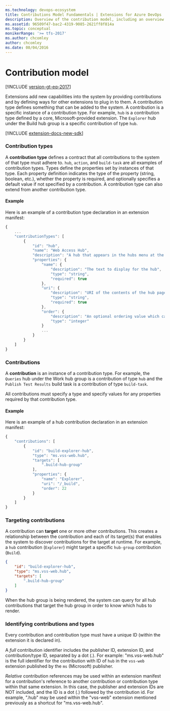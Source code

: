 ```yaml
---
ms.technology: devops-ecosystem
title: Contributions Model Fundamentals | Extensions for Azure DevOps
description: Overview of the contribution model, including an overview of contributions, types, and targeting other contributions for Azure DevOps or Team Foundation Server (TFS).
ms.assetid: 96509f47-bac2-4319-9085-2621ff8f814a
ms.topic: conceptual
monikerRange: '>= tfs-2017'
ms.author: chcomley
author: chcomley
ms.date: 08/04/2016
---
```


# Contribution model

[!INCLUDE [version-gt-eq-2017](../../includes/version-gt-eq-2017.md)]

Extensions add new capabilities into the system by providing contributions and by defining ways for other extensions to plug in to them.
A contribution type defines something that can be added to the system. A contribution is a specific instance of a contribution type. For
example, `hub` is a contribution type defined by a core, Microsoft-provided extension. The `Explorer` hub under the Build hub group is a 
specific contribution of type `hub`.

[!INCLUDE [extension-docs-new-sdk](../../includes/extension-docs-new-sdk.md)]

### Contribution types

A **contribution type** defines a contract that all contributions to the system of that type must adhere to. `hub`, `action`, and `build-task`
are all examples of contribution types. Types define the properties set by instances of that type. Each property definition indicates the type
of the property (string, boolean, etc.), whether the property is required, and optionally specifies a default value if not specified by a 
contribution. A contribution type can also extend from another contribution type.

#### Example

Here is an example of a contribution type declaration in an extension manifest:
  
```js
{
    ...
    "contributionTypes": [
        {
            "id": "hub",
            "name": "Web Access Hub",
            "description": "A hub that appears in the hubs menu at the top of web pages.",
            "properties": {
                "name": {
                    "description": "The text to display for the hub",
                    "type": "string",
                    "required": true
                },
                "uri": {
                    "description": "URI of the contents of the hub page",
                    "type": "string",
                    "required": true
                },
                "order": {
                    "description": "An optional ordering value which can indicate in which position to place the hub within the hub group",
                    "type": "integer"
                }
				...
            }
        }
    ]
}
```

### Contributions

A **contribution** is an instance of a contribution type. For example, the `Queries` hub under the Work hub group is a contribution
of type `hub` and the `Publish Test Results` build task is a contribution of type `build-task`. 

All contributions must specify a type and specify values for any properties required by that contribution type.

#### Example

Here is an example of a hub contribution declaration in an extension manifest:

```js
{
    "contributions": [
        {
            "id": "build-explorer-hub",
            "type": "ms.vss-web.hub",
            "targets": [
                ".build-hub-group"
            ],
            "properties": {
                "name": "Explorer",
                "uri": "/_build",
                "order": 22
            }
        }
    ]
}
```

### Targeting contributions

A contribution can **target** one or more other contributions. This creates a relationship between the contribution and each of its
target(s) that enables the system to discover contributions for the target at runtime. For example, a `hub` contribution (`Explorer`) 
might target a specific `hub-group` contribution (`Build`). 

```json
{
    "id": "build-explorer-hub",
    "type": "ms.vss-web.hub",
    "targets": [
        ".build-hub-group"
    ]
}
```

When the hub group is being rendered, the system can query for all hub 
contributions that target the hub group in order to know which hubs to render.


### Identifying contributions and types

Every contribution and contribution type must have a unique ID (within the extension it is declared in). 

A *full* contribution identifier includes the publisher ID, extension ID, and contribution/type ID, separated by
a dot (.). For example: "ms.vss-web.hub" is the full identifier for the contribution with ID of `hub` in the `vss-web` extension published
by the `ms` (Microsoft) publisher.

*Relative* contribution references may be used within an extension manifest for a contribution's reference to another contribution or contribution
type within that same extension. In this case, the publisher and extension IDs are NOT included, and the ID is a dot (.) followed
by the contribution id. For example, ".hub" may be used within the "vss-web" extension mentioned previously as a shortcut for "ms.vss-web.hub".
